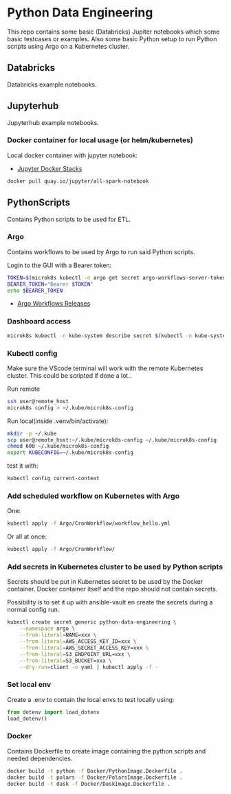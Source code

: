 # Python Data Engineering  

This repo contains some basic (Databricks) Jupiter notebooks which some basic testcases or examples. Also some basic Python setup to run Python scripts using Argo on a Kubernetes cluster.  

## Databricks  

Databricks example notebooks.  

## Jupyterhub  

Jupyterhub example notebooks.  

### Docker container for local usage (or helm/kubernetes)

Local docker container with jupyter notebook:

- [Jupyter Docker Stacks](https://jupyter-docker-stacks.readthedocs.io/en/latest/using/selecting.html)
  
```bash
docker pull quay.io/jupyter/all-spark-notebook
```

## PythonScripts

Contains Python scripts to be used for ETL.

### Argo

Contains workflows to be used by Argo to run said Python scripts.

Login to the GUI with a Bearer token:

```bash
TOKEN=$(microk8s kubectl -n argo get secret argo-workflows-server-token -o jsonpath='{.data.token}' | base64 --decode)
BEARER_TOKEN="Bearer $TOKEN"
echo $BEARER_TOKEN
```

- [Argo Workflows Releases](https://github.com/argoproj/argo-workflows/releases/)

### Dashboard access

```bash
microk8s kubectl -n kube-system describe secret $(kubectl -n kube-system get secret | grep default-token | awk '{print $1}')
```

### Kubectl config

Make sure the VScode terminal will work with the remote Kubernetes cluster. This could be scripted if done a lot..  

Run remote

```bash
ssh user@remote_host
microk8s config > ~/.kube/microk8s-config
```

Run local(inside .venv/bin/activate):

```bash
mkdir -p ~/.kube
scp user@remote_host:~/.kube/microk8s-config ~/.kube/microk8s-config
chmod 600 ~/.kube/microk8s-config
export KUBECONFIG=~/.kube/microk8s-config
```  

test it with:

```bash
kubectl config current-context
```

### Add scheduled workflow on Kubernetes with Argo

One:  

```bash
kubectl apply -f Argo/CronWorkflow/workflow_hello.yml
```

Or all at once:

```bash
kubectl apply -f Argo/CronWorkflow/
```

### Add secrets in Kubernetes cluster to be used by Python scripts

Secrets should be put in Kubernetes secret to be used by the Docker container. Docker container itself and the repo should not contain secrets.  

Possibility is to set it up with ansible-vault en create the secrets during a normal config run. 

```bash
kubectl create secret generic python-data-engineering \
    --namespace argo \
    --from-literal=NAME=xxx \
    --from-literal=AWS_ACCESS_KEY_ID=xxx \
    --from-literal=AWS_SECRET_ACCESS_KEY=xxx \
    --from-literal=S3_ENDPOINT_URL=xxx \
    --from-literal=S3_BUCKET=xxx \
    --dry-run=client -o yaml | kubectl apply -f -
```

### Set local env

Create a .env to contain the local envs to test locally using:

```python
from dotenv import load_dotenv
load_dotenv()
```

### Docker

Contains Dockerfile to create image containing the python scripts and needed dependencies.  

```bash
docker build -t python -f Docker/PythonImage.Dockerfile .
docker build -t polars -f Docker/PolarsImage.Dockerfile .
docker build -t dask -f Docker/DaskImage.Dockerfile .
```
